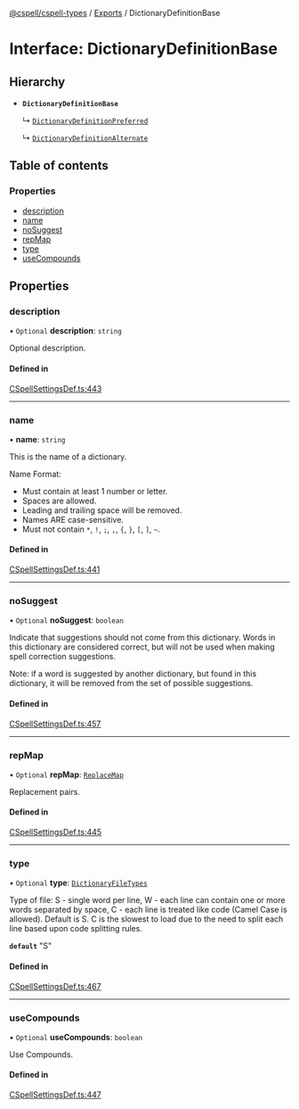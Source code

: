 [@cspell/cspell-types](../README.md) / [Exports](../modules.md) / DictionaryDefinitionBase

# Interface: DictionaryDefinitionBase

## Hierarchy

- **`DictionaryDefinitionBase`**

  ↳ [`DictionaryDefinitionPreferred`](DictionaryDefinitionPreferred.md)

  ↳ [`DictionaryDefinitionAlternate`](DictionaryDefinitionAlternate.md)

## Table of contents

### Properties

- [description](DictionaryDefinitionBase.md#description)
- [name](DictionaryDefinitionBase.md#name)
- [noSuggest](DictionaryDefinitionBase.md#nosuggest)
- [repMap](DictionaryDefinitionBase.md#repmap)
- [type](DictionaryDefinitionBase.md#type)
- [useCompounds](DictionaryDefinitionBase.md#usecompounds)

## Properties

### description

• `Optional` **description**: `string`

Optional description.

#### Defined in

[CSpellSettingsDef.ts:443](https://github.com/streetsidesoftware/cspell/blob/51d5a71/packages/cspell-types/src/CSpellSettingsDef.ts#L443)

___

### name

• **name**: `string`

This is the name of a dictionary.

Name Format:
- Must contain at least 1 number or letter.
- Spaces are allowed.
- Leading and trailing space will be removed.
- Names ARE case-sensitive.
- Must not contain `*`, `!`, `;`, `,`, `{`, `}`, `[`, `]`, `~`.

#### Defined in

[CSpellSettingsDef.ts:441](https://github.com/streetsidesoftware/cspell/blob/51d5a71/packages/cspell-types/src/CSpellSettingsDef.ts#L441)

___

### noSuggest

• `Optional` **noSuggest**: `boolean`

Indicate that suggestions should not come from this dictionary.
Words in this dictionary are considered correct, but will not be
used when making spell correction suggestions.

Note: if a word is suggested by another dictionary, but found in
this dictionary, it will be removed from the set of
possible suggestions.

#### Defined in

[CSpellSettingsDef.ts:457](https://github.com/streetsidesoftware/cspell/blob/51d5a71/packages/cspell-types/src/CSpellSettingsDef.ts#L457)

___

### repMap

• `Optional` **repMap**: [`ReplaceMap`](../modules.md#replacemap)

Replacement pairs.

#### Defined in

[CSpellSettingsDef.ts:445](https://github.com/streetsidesoftware/cspell/blob/51d5a71/packages/cspell-types/src/CSpellSettingsDef.ts#L445)

___

### type

• `Optional` **type**: [`DictionaryFileTypes`](../modules.md#dictionaryfiletypes)

Type of file:
S - single word per line,
W - each line can contain one or more words separated by space,
C - each line is treated like code (Camel Case is allowed).
Default is S.
C is the slowest to load due to the need to split each line based upon code splitting rules.

**`default`** "S"

#### Defined in

[CSpellSettingsDef.ts:467](https://github.com/streetsidesoftware/cspell/blob/51d5a71/packages/cspell-types/src/CSpellSettingsDef.ts#L467)

___

### useCompounds

• `Optional` **useCompounds**: `boolean`

Use Compounds.

#### Defined in

[CSpellSettingsDef.ts:447](https://github.com/streetsidesoftware/cspell/blob/51d5a71/packages/cspell-types/src/CSpellSettingsDef.ts#L447)

